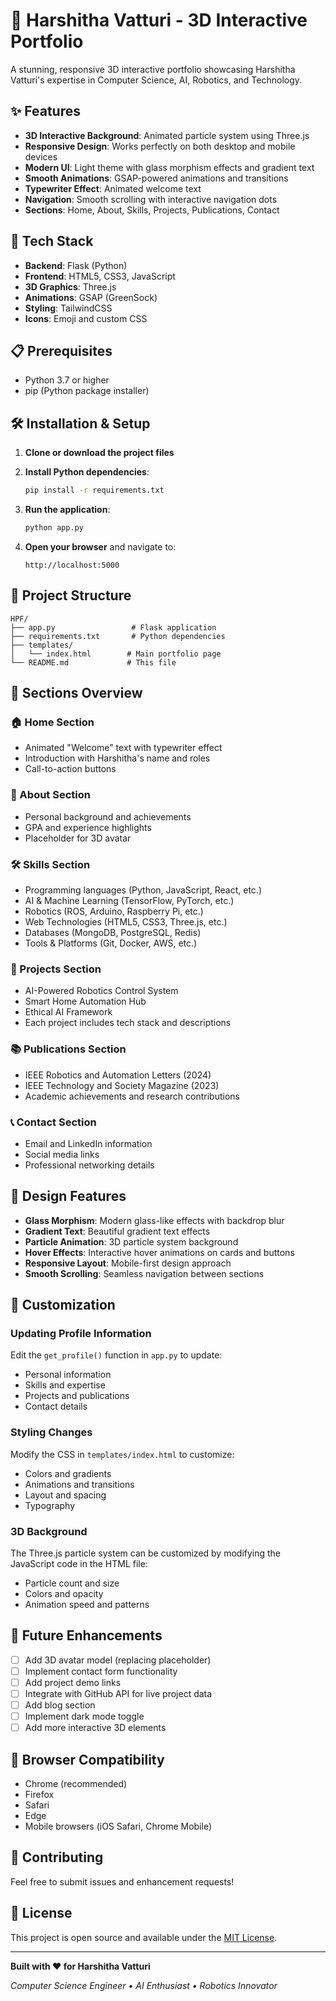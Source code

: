 # 🎨 Harshitha Vatturi - 3D Interactive Portfolio

A stunning, responsive 3D interactive portfolio showcasing Harshitha Vatturi's expertise in Computer Science, AI, Robotics, and Technology.

## ✨ Features

- **3D Interactive Background**: Animated particle system using Three.js
- **Responsive Design**: Works perfectly on both desktop and mobile devices
- **Modern UI**: Light theme with glass morphism effects and gradient text
- **Smooth Animations**: GSAP-powered animations and transitions
- **Typewriter Effect**: Animated welcome text
- **Navigation**: Smooth scrolling with interactive navigation dots
- **Sections**: Home, About, Skills, Projects, Publications, Contact

## 🚀 Tech Stack

- **Backend**: Flask (Python)
- **Frontend**: HTML5, CSS3, JavaScript
- **3D Graphics**: Three.js
- **Animations**: GSAP (GreenSock)
- **Styling**: TailwindCSS
- **Icons**: Emoji and custom CSS

## 📋 Prerequisites

- Python 3.7 or higher
- pip (Python package installer)

## 🛠️ Installation & Setup

1. **Clone or download the project files**

2. **Install Python dependencies**:
   ```bash
   pip install -r requirements.txt
   ```

3. **Run the application**:
   ```bash
   python app.py
   ```

4. **Open your browser** and navigate to:
   ```
   http://localhost:5000
   ```

## 📁 Project Structure

```
HPF/
├── app.py                 # Flask application
├── requirements.txt       # Python dependencies
├── templates/
│   └── index.html        # Main portfolio page
└── README.md             # This file
```

## 🎯 Sections Overview

### 🏠 Home Section
- Animated "Welcome" text with typewriter effect
- Introduction with Harshitha's name and roles
- Call-to-action buttons

### 👩 About Section
- Personal background and achievements
- GPA and experience highlights
- Placeholder for 3D avatar

### 🛠️ Skills Section
- Programming languages (Python, JavaScript, React, etc.)
- AI & Machine Learning (TensorFlow, PyTorch, etc.)
- Robotics (ROS, Arduino, Raspberry Pi, etc.)
- Web Technologies (HTML5, CSS3, Three.js, etc.)
- Databases (MongoDB, PostgreSQL, Redis)
- Tools & Platforms (Git, Docker, AWS, etc.)

### 🚀 Projects Section
- AI-Powered Robotics Control System
- Smart Home Automation Hub
- Ethical AI Framework
- Each project includes tech stack and descriptions

### 📚 Publications Section
- IEEE Robotics and Automation Letters (2024)
- IEEE Technology and Society Magazine (2023)
- Academic achievements and research contributions

### 📞 Contact Section
- Email and LinkedIn information
- Social media links
- Professional networking details

## 🎨 Design Features

- **Glass Morphism**: Modern glass-like effects with backdrop blur
- **Gradient Text**: Beautiful gradient text effects
- **Particle Animation**: 3D particle system background
- **Hover Effects**: Interactive hover animations on cards and buttons
- **Responsive Layout**: Mobile-first design approach
- **Smooth Scrolling**: Seamless navigation between sections

## 🔧 Customization

### Updating Profile Information
Edit the `get_profile()` function in `app.py` to update:
- Personal information
- Skills and expertise
- Projects and publications
- Contact details

### Styling Changes
Modify the CSS in `templates/index.html` to customize:
- Colors and gradients
- Animations and transitions
- Layout and spacing
- Typography

### 3D Background
The Three.js particle system can be customized by modifying the JavaScript code in the HTML file:
- Particle count and size
- Colors and opacity
- Animation speed and patterns

## 🌟 Future Enhancements

- [ ] Add 3D avatar model (replacing placeholder)
- [ ] Implement contact form functionality
- [ ] Add project demo links
- [ ] Integrate with GitHub API for live project data
- [ ] Add blog section
- [ ] Implement dark mode toggle
- [ ] Add more interactive 3D elements

## 📱 Browser Compatibility

- Chrome (recommended)
- Firefox
- Safari
- Edge
- Mobile browsers (iOS Safari, Chrome Mobile)

## 🤝 Contributing

Feel free to submit issues and enhancement requests!

## 📄 License

This project is open source and available under the [MIT License](LICENSE).

---

**Built with ❤️ for Harshitha Vatturi**

*Computer Science Engineer • AI Enthusiast • Robotics Innovator* 